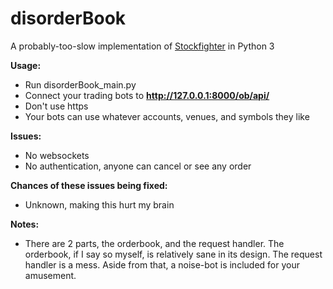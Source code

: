 # disorderBook
A probably-too-slow implementation of [Stockfighter](http://stockfighter.io) in Python 3

**Usage:**

* Run disorderBook_main.py
* Connect your trading bots to **http://127.0.0.1:8000/ob/api/**
* Don't use https
* Your bots can use whatever accounts, venues, and symbols they like

**Issues:**

* No websockets
* No authentication, anyone can cancel or see any order

**Chances of these issues being fixed:**

* Unknown, making this hurt my brain

**Notes:**

* There are 2 parts, the orderbook, and the request handler. The orderbook, if I say so myself, is relatively sane in its design. The request handler is a mess. Aside from that, a noise-bot is included for your amusement.
